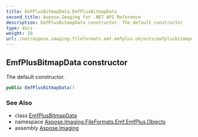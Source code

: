 ```yaml
---
title: EmfPlusBitmapData.EmfPlusBitmapData
second_title: Aspose.Imaging for .NET API Reference
description: EmfPlusBitmapData constructor. The default constructor
type: docs
weight: 10
url: /net/aspose.imaging.fileformats.emf.emfplus.objects/emfplusbitmapdata/emfplusbitmapdata/
---
```

## EmfPlusBitmapData constructor

The default constructor.

```csharp
public EmfPlusBitmapData()
```

### See Also

* class [EmfPlusBitmapData](../)
* namespace [Aspose.Imaging.FileFormats.Emf.EmfPlus.Objects](../../emfplusbitmapdata/)
* assembly [Aspose.Imaging](../../../)


